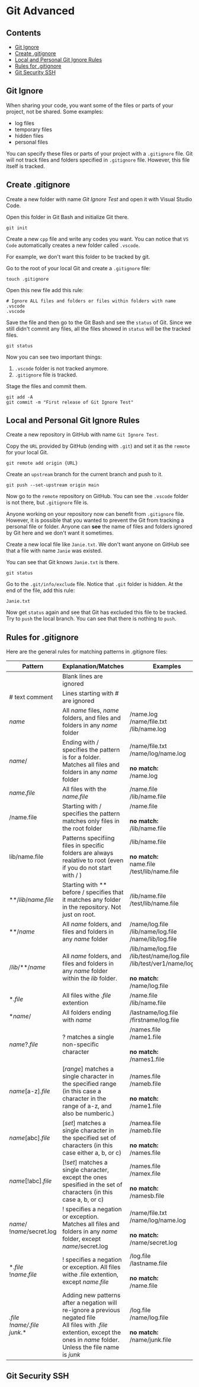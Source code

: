 # Git Advanced

## Contents
- [Git Ignore](#git-ignore)
- [Create .gitignore](#create-gitignore)
- [Local and Personal Git Ignore Rules](#local-and-personal-git-ignore-rules)
- [Rules for .gitignore](#rules-for-gitignore)
- [Git Security SSH](#git-security-ssh)

## Git Ignore
When sharing your code, you want some of the files or parts of your project, not be shared. Some examples:
- log files
- temporary files
- hidden files
- personal files

You can specify these files or parts of your project with a `.gitignore` file. Git will not track files and folders specified in `.gitignore` file. However, this file itself is tracked.

## Create .gitignore
Create a new folder with name *Git Ignore Test* and open it with Visual Studio Code.

Open this folder in Git Bash and initialize Git there.
```
git init
```

Create a new `cpp` file and write any codes you want. You can notice that `VS Code` automatically creates a new folder called `.vscode`.

For example, we don't want this folder to be tracked by git.

Go to the root of your local Git and create a `.gitignore` file:
```
touch .gitignore
```

Open this new file add this rule:
```
# Ignore ALL files and folders or files within folders with name .vscode
.vscode
```

Save the file and then go to the Git Bash and see the `status` of Git. Since we still didn't commit any files, all the files showed in `status` will be the tracked files.
```
git status
```

Now you can see two important things:
1. `.vscode` folder is not tracked anymore.
2. `.gitignore` file is tracked.

Stage the files and commit them.
```
git add -A
git commit -m "First release of Git Ignore Test"
```

## Local and Personal Git Ignore Rules
Create a new repository in GitHub with name `Git Ignore Test`.

Copy the `URL` provided by GitHub (ending with `.git`) and set it as the `remote` for your local Git.
```
git remote add origin {URL}
```

Create an `upstream` branch for the current branch and push to it.
```
git push --set-upstream origin main
```

Now go to the `remote` repository on GitHub. You can see the `.vscode` folder is not there, but `.gitignore` file is.

Anyone working on your repository now can benefit from `.gitignore` file. However, it is possible that you wanted to prevent the Git from tracking a personal file or folder. Anyone can **see** the name of files and folders ignored by Git here and we don't want it sometimes.

Create a new local file like `Janie.txt`. We don't want anyone on GitHub see that a file with name `Janie` was existed.

You can see that Git knows `Janie.txt` is there.
```
git status
```

Go to the `.git/info/exclude` file. Notice that `.git` folder is hidden. At the end of the file, add this rule:
```
Janie.txt
```

Now get `status` again and see that Git has excluded this file to be tracked. Try to `push` the local branch. You can see that there is nothing to `push`.

## Rules for .gitignore
Here are the general rules for matching patterns in .gitignore files:

| Pattern | Explanation/Matches | Examples |
| - | - | - |
| | Blank lines are ignored	| |
| # text comment | Lines starting with # are ignored | |
| *name* | All *name* files, *name* folders, and files and folders in any *name* folder | /name.log <br/> /name/file.txt <br/> /lib/name.log |
| *name*/ | Ending with / specifies the pattern is for a folder. <br/> Matches all files and folders in any *name* folder	| /name/file.txt <br/> /name/log/name.log <br/><br/> **no match:** <br/> /name.log |
| *name.file* | All files with the *name.file* | /name.file <br/> /lib/name.file
| /name.file | Starting with / specifies the pattern matches only files in the root folder | /name.file <br/><br/> **no match:** <br/> /lib/name.file |
| lib/name.file | Patterns specifiing files in specific folders are always realative to root (even if you do not start with / ) | /lib/name.file <br/><br/> **no match:** <br/> name.file <br/> /test/lib/name.file |
| **/*lib*/*name.file* | Starting with ** before / specifies that it matches any folder in the repository. Not just on root. | /lib/name.file <br/> /test/lib/name.file |
| **/*name* | All *name* folders, and files and folders in any *name* folder | /name/log.file <br/> /lib/name/log.file <br/> /name/lib/log.file |
| /*lib*/**/*name* | All *name* folders, and files and folders in any *name* folder within the *lib* folder. | /lib/name/log.file <br/> /lib/test/name/log.file <br/> /lib/test/ver1/name/log.file <br/><br/> **no match:** <br/> /name/log.file |
| *.*file* | All files withe .*file* extention | /name.file <br/> /lib/name.file |
| **name*/ | All folders ending with *name* | /lastname/log.file <br/> /firstname/log.file |
| *name*?.*file* | ? matches a single non-specific character | /names.file <br/> /name1.file <br/><br/> **no match:** <br/> /names1.file |
| *name*[a-z].*file* | [*range*] matches a single character in the specified range (in this case a character in the range of a-z, and also be numberic.) | /names.file <br/> /nameb.file <br/><br/> **no match:** <br> /name1.file |
| *name*[abc].*file* | [*set*] matches a single character in the specified set of characters (in this case either a, b, or c) | /namea.file <br/> /nameb.file <br/><br/> **no match:** <br/> /names.file |
| *name*[!abc].*file* | [!*set*] matches a single character, except the ones spesified in the set of characters (in this case a, b, or c) | /names.file <br/> /namex.file <br/><br/> **no match:** <br/> /namesb.file |
| *name*/ <br/> !*name*/secret.log | ! specifies a negation or exception. Matches all files and folders in any *name* folder, except *name*/secret.log | /name/file.txt <br/> /name/log/name.log <br/><br/> **no match:** <br/> /name/secret.log |
| *.*file* <br/> !*name*.*file* | ! specifies a negation or exception. All files withe .file extention, except *name*.*file* | /log.file <br/> /lastname.file <br/><br/> **no match:** <br/> /name.file |
| *.*file* <br/> !*name*/*.*file* <br/> *junk*.* | Adding new patterns after a negation will re-ignore a previous negated file<br/>All files with .*file* extention, except the ones in *name* folder. Unless the file name is *junk* | /log.file <br/> /name/log.file <br/><br/> **no match:** <br/> /name/junk.file |

## Git Security SSH
